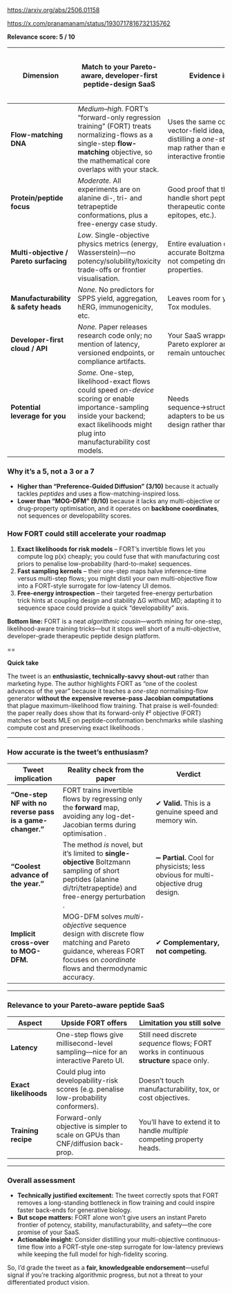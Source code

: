 https://arxiv.org/abs/2506.01158

https://x.com/pranamanam/status/1930717816732135762

**Relevance score: 5 / 10**

| Dimension                              | Match to your Pareto-aware, developer-first peptide-design SaaS                                                                                                                              | Evidence in FORT                                                                                                                               | Gaps / white-space you still own |
| -------------------------------------- | -------------------------------------------------------------------------------------------------------------------------------------------------------------------------------------------- | ---------------------------------------------------------------------------------------------------------------------------------------------- | -------------------------------- |
| **Flow-matching DNA**                  | *Medium–high.* FORT’s “forward-only regression training” (FORT) treats normalizing-flows as a single-step **flow-matching** objective, so the mathematical core overlaps with your stack.    | Uses the same conditional-vector-field idea, but aimed at distilling a *one-step* invertible map rather than exposing an interactive frontier. |                                  |
| **Protein/peptide focus**              | *Moderate.* All experiments are on alanine di-, tri- and tetrapeptide conformations, plus a free-energy case study.                                                                          | Good proof that their flows handle short peptides, but no therapeutic context (binders, epitopes, etc.).                                       |                                  |
| **Multi-objective / Pareto surfacing** | *Low.* Single-objective physics metrics (energy, Wasserstein)—no potency/solubility/toxicity trade-offs or frontier visualisation.                                                           | Entire evaluation optimises accurate Boltzmann sampling, not competing drug-like properties.                                                   |                                  |
| **Manufacturability & safety heads**   | *None.* No predictors for SPPS yield, aggregation, hERG, immunogenicity, etc.                                                                                                                | Leaves room for your CMC & Tox modules.                                                                                                        |                                  |
| **Developer-first cloud / API**        | *None.* Paper releases research code only; no mention of latency, versioned endpoints, or compliance artifacts.                                                                              | Your SaaS wrapper, realtime Pareto explorer and SDK remain untouched.                                                                          |                                  |
| **Potential leverage for you**         | *Some.* One-step, likelihood-exact flows could speed *on-device* scoring or enable importance-sampling inside your backend; exact likelihoods might plug into manufacturability cost models. | Needs sequence→structure→property adapters to be useful for design rather than sampling.                                                       |                                  |

### Why it’s a **5**, not a 3 or a 7

* **Higher than “Preference-Guided Diffusion” (3/10)** because it actually tackles *peptides* and uses a flow-matching-inspired loss.
* **Lower than “MOG-DFM” (9/10)** because it lacks any multi-objective or drug-property optimisation, and it operates on **backbone coordinates**, not sequences or developability scores.

### How FORT could still accelerate your roadmap

1. **Exact likelihoods for risk models** – FORT’s invertible flows let you compute log p(x) cheaply; you could fuse that with manufacturing cost priors to penalise low-probability (hard-to-make) sequences.
2. **Fast sampling kernels** – their one-step maps halve inference-time versus multi-step flows; you might distil your own multi-objective flow into a FORT-style surrogate for low-latency UI demos.
3. **Free-energy introspection** – their targeted free-energy perturbation trick hints at coupling design and stability ΔG without MD; adapting it to sequence space could provide a quick “developability” axis.

**Bottom line:** FORT is a neat *algorithmic cousin*—worth mining for one-step, likelihood-aware training tricks—but it stops well short of a multi-objective, developer-grade therapeutic peptide design platform.

==

**Quick take**

The tweet is an **enthusiastic, technically-savvy shout-out** rather than marketing hype.  The author highlights FORT as “one of the coolest advances of the year” because it teaches a *one-step* normalising-flow generator **without the expensive reverse-pass Jacobian computations** that plague maximum-likelihood flow training.  That praise is well-founded: the paper really does show that its forward-only ℓ² objective (FORT) matches or beats MLE on peptide-conformation benchmarks while slashing compute cost and preserving exact likelihoods .

---

### How accurate is the tweet’s enthusiasm?

| Tweet implication                                         | Reality check from the paper                                                                                                                                             | Verdict                                                                           |
| --------------------------------------------------------- | ------------------------------------------------------------------------------------------------------------------------------------------------------------------------ | --------------------------------------------------------------------------------- |
| **“One-step NF with no reverse pass is a game-changer.”** | FORT trains invertible flows by regressing only the **forward** map, avoiding any log-det-Jacobian terms during optimisation .                                           | ✔ **Valid.** This is a genuine speed and memory win.                              |
| **“Coolest advance of the year.”**                        | The method *is* novel, but it’s limited to **single-objective** Boltzmann sampling of short peptides (alanine di/tri/tetrapeptide) and free-energy perturbation .        | ➖ **Partial.** Cool for physicists; less obvious for multi-objective drug design. |
| **Implicit cross-over to MOG-DFM.**                       | MOG-DFM solves *multi-objective* sequence design with discrete flow matching and Pareto guidance, whereas FORT focuses on *coordinate* flows and thermodynamic accuracy. | ✔ **Complementary, not competing.**                                               |

---

### Relevance to your Pareto-aware peptide SaaS

| Aspect                | Upside FORT offers                                                                     | Limitation you still solve                                                               |
| --------------------- | -------------------------------------------------------------------------------------- | ---------------------------------------------------------------------------------------- |
| **Latency**           | One-step flows give millisecond-level sampling—nice for an interactive Pareto UI.      | Still need discrete *sequence* flows; FORT works in continuous **structure** space only. |
| **Exact likelihoods** | Could plug into developability-risk scores (e.g. penalise low-probability conformers). | Doesn’t touch manufacturability, tox, or cost objectives.                                |
| **Training recipe**   | Forward-only objective is simpler to scale on GPUs than CNF/diffusion back-prop.       | You’ll have to extend it to handle *multiple* competing property heads.                  |

---

### Overall assessment

* **Technically justified excitement:** The tweet correctly spots that FORT removes a long-standing bottleneck in flow training and could inspire faster back-ends for generative biology.
* **But scope matters:** FORT alone won’t give users an instant Pareto frontier of potency, stability, manufacturability, and safety—the core promise of your SaaS.
* **Actionable insight:** Consider distilling your multi-objective continuous-time flow into a FORT-style one-step surrogate for low-latency previews while keeping the full model for high-fidelity scoring.

So, I’d grade the tweet as a **fair, knowledgeable endorsement**—useful signal if you’re tracking algorithmic progress, but not a threat to your differentiated product vision.
